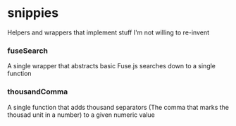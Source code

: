 # snippies
Helpers and wrappers that implement stuff I'm not willing to re-invent

### fuseSearch
A single wrapper that abstracts basic Fuse.js searches down to a single function

### thousandComma
A single function that adds thousand separators (The comma that marks the thousad unit in a number) to a given numeric value
